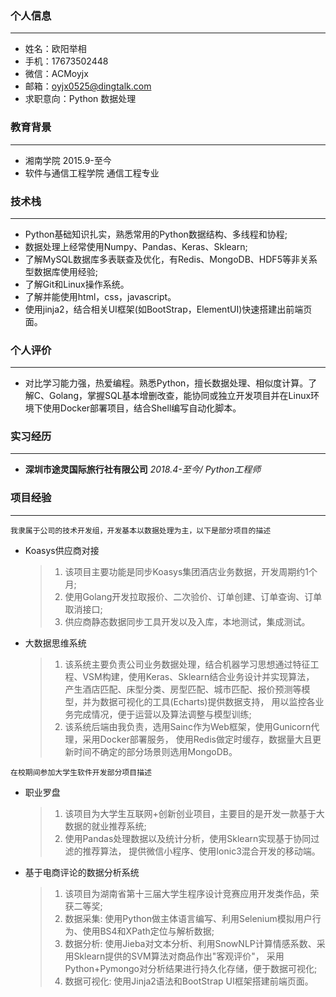 ### 个人信息
---
- 姓名：欧阳举相
- 手机：17673502448
- 微信：ACMoyjx
- 邮箱：oyjx0525@dingtalk.com
- 求职意向：Python 数据处理

### 教育背景
---
- 湘南学院 2015.9-至今
- 软件与通信工程学院 通信工程专业


### 技术栈
---
  - Python基础知识扎实，熟悉常用的Python数据结构、多线程和协程;
  - 数据处理上经常使用Numpy、Pandas、Keras、Sklearn;
  - 了解MySQL数据库多表联查及优化，有Redis、MongoDB、HDF5等非关系型数据库使用经验;
  - 了解Git和Linux操作系统。
  - 了解并能使用html，css，javascript。
  - 使用jinja2，结合相关UI框架(如BootStrap，ElementUI)快速搭建出前端页面。

### 个人评价
---
  - 对比学习能力强，热爱编程。熟悉Python，擅长数据处理、相似度计算。了解C、Golang，掌握SQL基本增删改查，能协同或独立开发项目并在Linux环境下使用Docker部署项目，结合Shell编写自动化脚本。
    

### 实习经历
---
- **深圳市途灵国际旅行社有限公司** *2018.4-至今/ Python工程师*


### 项目经验

***

`我隶属于公司的技术开发组，开发基本以数据处理为主，以下是部分项目的描述`

- Koasys供应商对接

  > 1. 该项目主要功能是同步Koasys集团酒店业务数据，开发周期约1个月;
  > 2. 使用Golang开发拉取报价、二次验价、订单创建、订单查询、订单取消接口;
  > 3. 供应商静态数据同步工具开发以及入库，本地测试，集成测试。


- 大数据思维系统

  > 1. 该系统主要负责公司业务数据处理，结合机器学习思想通过特征工程、VSM构建，使用Keras、Sklearn结合业务设计并实现算法，
    产生酒店匹配、床型分类、房型匹配、城市匹配、报价预测等模型，并为数据可视化的工具(Echarts)提供数据支持，
    用以监控各业务完成情况，便于运营以及算法调整与模型训练;
  > 2. 该系统后端由我负责，选用Sainc作为Web框架，使用Gunicorn代理，采用Docker部署服务，
    使用Redis做定时缓存，数据量大且更新时间不确定的部分场景则选用MongoDB。

`在校期间参加大学生软件开发部分项目描述`

- 职业罗盘
  > 1. 该项目为大学生互联网+创新创业项目，主要目的是开发一款基于大数据的就业推荐系统;
  > 2. 使用Pandas处理数据以及统计分析，使用Sklearn实现基于协同过滤的推荐算法，
    提供微信小程序、使用Ionic3混合开发的移动端。
    
- 基于电商评论的数据分析系统
  > 1. 该项目为湖南省第十三届大学生程序设计竞赛应用开发类作品，荣获二等奖;
  > 2. 数据采集: 使用Python做主体语言编写、利用Selenium模拟用户行为、使用BS4和XPath定位与解析数据;
  > 3. 数据分析: 使用Jieba对文本分析、利用SnowNLP计算情感系数、采用Sklearn提供的SVM算法对商品作出"客观评价"，
    采用Python+Pymongo对分析结果进行持久化存储，便于数据可视化;
  > 4. 数据可视化: 使用Jinja2语法和BootStrap UI框架搭建前端页面。
